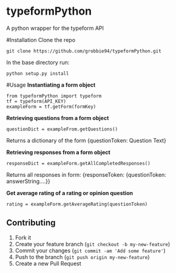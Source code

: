 # typeformPython
A python wrapper for the typeform API

#Installation
Clone the repo </br>
<pre><code>git clone https://github.com/grobbie94/typeformPython.git </pre></code>
In the base directory run:
<pre><code>python setup.py install
</pre></code>


#Usage
<b>Instantiating a form object</b>
<pre><code>from typeformPython import typeform
tf = typeform(API_KEY)
exampleForm = tf.getForm(formKey)
</pre></code>

<b>Retrieving questions from a form object</b>
<pre><code>questionDict = exampleFrom.getQuestions()
</pre></code>
Returns a dictionary of the form {questionToken: Question Text}

<b>Retrieving responses from a form object</b>
<pre><code>responseDict = exampleForm.getAllCompletedResponses()
</pre></code>

Returns all responses in form: {responseToken: {questionToken: answerString....}}

<b> Get average rating of a rating or opinion question</b>
<pre><code>rating = exampleForm.getAverageRating(questionToken)
</pre></code>


## Contributing

1. Fork it
2. Create your feature branch (`git checkout -b my-new-feature`)
3. Commit your changes (`git commit -am 'Add some feature'`)
4. Push to the branch (`git push origin my-new-feature`)
5. Create a new Pull Request
